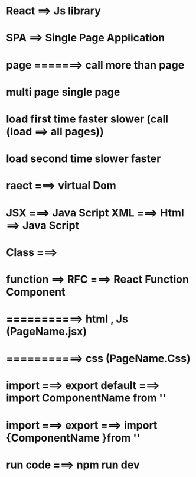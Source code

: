 # React ==> Js library
#   SPA ==> Single Page Application 
# page =======> call more than page 
#                     multi page     single page
# load first time     faster        slower (call (load ==> all pages))
# load second time       slower         faster

# raect ===> virtual Dom 
# JSX ===> Java Script XML ===> Html ==>  Java Script
# Class ===> 
# function  ==> RFC ===> React Function Component

# ===========> html , Js  (PageName.jsx)
# ===========> css (PageName.Css)
# import ===> export default  ===> import ComponentName from ''
# import ===> export  ===> import {ComponentName }from ''
# run code ===> npm run dev